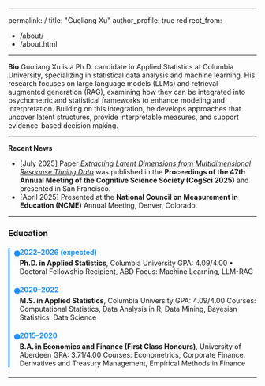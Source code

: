 <style>
.timeline { border-left: 3px solid #1E90FF; margin:20px 0; padding-left:20px; }
.timeline-item { margin:20px 0; position:relative; }
.timeline-date { font-weight:bold; color:#1E90FF; margin-bottom:5px; }
.timeline-item::before { content:""; position:absolute; left:-11px; top:5px; width:12px; height:12px; background-color:#1E90FF; border-radius:50%; }
</style>


---
permalink: /
title: "Guoliang Xu"
author_profile: true
redirect_from: 
  - /about/
  - /about.html
---
**Bio** 
Guoliang Xu is a Ph.D. candidate in Applied Statistics at Columbia University, specializing in statistical data analysis and machine learning. His research focuses on large language models (LLMs) and retrieval-augmented generation (RAG), examining how they can be integrated into psychometric and statistical frameworks to enhance modeling and interpretation. Building on this integration, he develops approaches that uncover latent structures, provide interpretable measures, and support evidence-based decision making.

---


**Recent News**

- [July 2025] Paper [*Extracting Latent Dimensions from Multidimensional Response Timing Data*](https://escholarship.org/uc/item/7wm1k7cv) was published in the **Proceedings of the 47th Annual Meeting of the Cognitive Science Society (CogSci 2025)** and presented in San Francisco.  
- [April 2025] Presented at the **National Council on Measurement in Education (NCME)** Annual Meeting, Denver, Colorado.  


---

### Education

<div class="timeline">

  <div class="timeline-item">
    <div class="timeline-date">2022–2026 (expected)</div>
    <div class="timeline-content">
      <strong>Ph.D. in Applied Statistics</strong>, Columbia University  
      GPA: 4.09/4.00 • Doctoral Fellowship Recipient, ABD  
      Focus: Machine Learning, LLM-RAG
    </div>
  </div>

  <div class="timeline-item">
    <div class="timeline-date">2020–2022</div>
    <div class="timeline-content">
      <strong>M.S. in Applied Statistics</strong>, Columbia University  
      GPA: 4.09/4.00  
      Courses: Computational Statistics, Data Analysis in R, Data Mining, Bayesian Statistics, Data Science
    </div>
  </div>

  <div class="timeline-item">
    <div class="timeline-date">2015–2020</div>
    <div class="timeline-content">
      <strong>B.A. in Economics and Finance (First Class Honours)</strong>, University of Aberdeen  
      GPA: 3.71/4.00  
      Courses: Econometrics, Corporate Finance, Derivatives and Treasury Management, Empirical Methods in Finance
    </div>
  </div>

</div>

---

